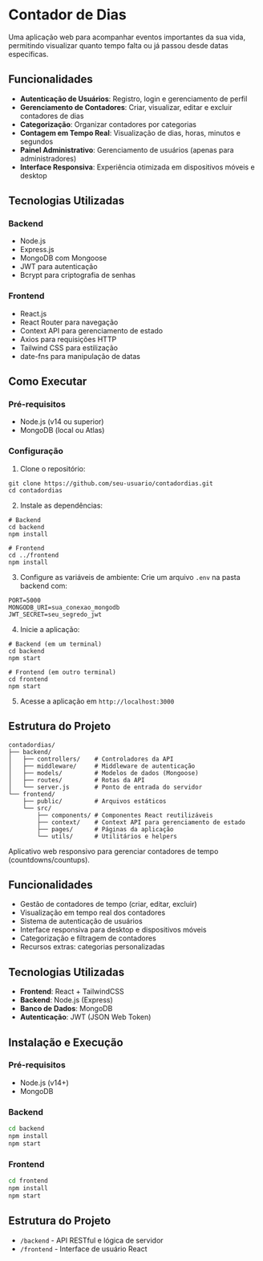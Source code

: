 # Contador de Dias

Uma aplicação web para acompanhar eventos importantes da sua vida, permitindo visualizar quanto tempo falta ou já passou desde datas específicas.

## Funcionalidades

- **Autenticação de Usuários**: Registro, login e gerenciamento de perfil
- **Gerenciamento de Contadores**: Criar, visualizar, editar e excluir contadores de dias
 - **Categorização**: Organizar contadores por categorias
- **Contagem em Tempo Real**: Visualização de dias, horas, minutos e segundos
- **Painel Administrativo**: Gerenciamento de usuários (apenas para administradores)
- **Interface Responsiva**: Experiência otimizada em dispositivos móveis e desktop

## Tecnologias Utilizadas

### Backend
- Node.js
- Express.js
- MongoDB com Mongoose
- JWT para autenticação
- Bcrypt para criptografia de senhas

### Frontend
- React.js
- React Router para navegação
- Context API para gerenciamento de estado
- Axios para requisições HTTP
- Tailwind CSS para estilização
- date-fns para manipulação de datas

## Como Executar

### Pré-requisitos
- Node.js (v14 ou superior)
- MongoDB (local ou Atlas)

### Configuração

1. Clone o repositório:
```
git clone https://github.com/seu-usuario/contadordias.git
cd contadordias
```

2. Instale as dependências:
```
# Backend
cd backend
npm install

# Frontend
cd ../frontend
npm install
```

3. Configure as variáveis de ambiente:
Crie um arquivo `.env` na pasta backend com:
```
PORT=5000
MONGODB_URI=sua_conexao_mongodb
JWT_SECRET=seu_segredo_jwt
```

4. Inicie a aplicação:
```
# Backend (em um terminal)
cd backend
npm start

# Frontend (em outro terminal)
cd frontend
npm start
```

5. Acesse a aplicação em `http://localhost:3000`

## Estrutura do Projeto

```
contadordias/
├── backend/
│   ├── controllers/    # Controladores da API
│   ├── middleware/     # Middleware de autenticação
│   ├── models/         # Modelos de dados (Mongoose)
│   ├── routes/         # Rotas da API
│   └── server.js       # Ponto de entrada do servidor
└── frontend/
    ├── public/         # Arquivos estáticos
    └── src/
        ├── components/ # Componentes React reutilizáveis
        ├── context/    # Context API para gerenciamento de estado
        ├── pages/      # Páginas da aplicação
        └── utils/      # Utilitários e helpers
```

Aplicativo web responsivo para gerenciar contadores de tempo (countdowns/countups).

## Funcionalidades

- Gestão de contadores de tempo (criar, editar, excluir)
- Visualização em tempo real dos contadores
- Sistema de autenticação de usuários
- Interface responsiva para desktop e dispositivos móveis
- Categorização e filtragem de contadores
- Recursos extras: categorias personalizadas

## Tecnologias Utilizadas

- **Frontend**: React + TailwindCSS
- **Backend**: Node.js (Express)
- **Banco de Dados**: MongoDB
- **Autenticação**: JWT (JSON Web Token)

## Instalação e Execução

### Pré-requisitos
- Node.js (v14+)
- MongoDB

### Backend
```bash
cd backend
npm install
npm start
```

### Frontend
```bash
cd frontend
npm install
npm start
```

## Estrutura do Projeto
- `/backend` - API RESTful e lógica de servidor
- `/frontend` - Interface de usuário React